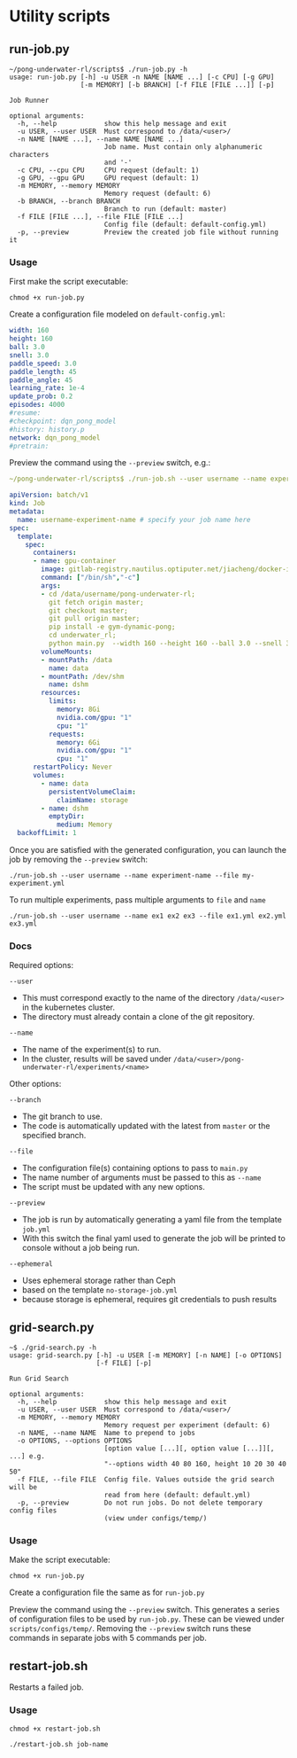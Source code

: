 # Utility scripts

## run-job.py

```shell script
~/pong-underwater-rl/scripts$ ./run-job.py -h
usage: run-job.py [-h] -u USER -n NAME [NAME ...] [-c CPU] [-g GPU]
                  [-m MEMORY] [-b BRANCH] [-f FILE [FILE ...]] [-p]

Job Runner

optional arguments:
  -h, --help            show this help message and exit
  -u USER, --user USER  Must correspond to /data/<user>/
  -n NAME [NAME ...], --name NAME [NAME ...]
                        Job name. Must contain only alphanumeric characters
                        and '-'
  -c CPU, --cpu CPU     CPU request (default: 1)
  -g GPU, --gpu GPU     GPU request (default: 1)
  -m MEMORY, --memory MEMORY
                        Memory request (default: 6)
  -b BRANCH, --branch BRANCH
                        Branch to run (default: master)
  -f FILE [FILE ...], --file FILE [FILE ...]
                        Config file (default: default-config.yml)
  -p, --preview         Preview the created job file without running it

```

### Usage

First make the script executable:
```shell script
chmod +x run-job.py
```

Create a configuration file modeled on `default-config.yml`:
```yaml
width: 160
height: 160
ball: 3.0
snell: 3.0
paddle_speed: 3.0
paddle_length: 45
paddle_angle: 45
learning_rate: 1e-4
update_prob: 0.2
episodes: 4000
#resume:
#checkpoint: dqn_pong_model
#history: history.p
network: dqn_pong_model
#pretrain:
```

Preview the command using the `--preview` switch, e.g.:
```yaml
~/pong-underwater-rl/scripts$ ./run-job.sh --user username --name experiment-name --file my-experiment.yml --preview

apiVersion: batch/v1
kind: Job
metadata:
  name: username-experiment-name # specify your job name here
spec:
  template:
    spec:
      containers:
      - name: gpu-container
        image: gitlab-registry.nautilus.optiputer.net/jiacheng/docker-images:gym
        command: ["/bin/sh","-c"]
        args:
        - cd /data/username/pong-underwater-rl;
          git fetch origin master;
          git checkout master;
          git pull origin master;
          pip install -e gym-dynamic-pong;
          cd underwater_rl;
          python main.py  --width 160 --height 160 --ball 3.0 --snell 3.0 --paddle-speed 3.0 --paddle-length 45 --learning-rate 1e-4 --update-prob 0.2 --episodes 4000 --store-dir ../experiments/experiment-name;
        volumeMounts:
        - mountPath: /data
          name: data
        - mountPath: /dev/shm
          name: dshm
        resources:
          limits:
            memory: 8Gi
            nvidia.com/gpu: "1"
            cpu: "1"
          requests:
            memory: 6Gi
            nvidia.com/gpu: "1"
            cpu: "1"
      restartPolicy: Never
      volumes:
        - name: data
          persistentVolumeClaim:
            claimName: storage
        - name: dshm
          emptyDir:
            medium: Memory
  backoffLimit: 1
```

Once you are satisfied with the generated configuration, you can launch the job by removing the `--preview` switch:
```shell script
./run-job.sh --user username --name experiment-name --file my-experiment.yml
```

To run multiple experiments, pass multiple arguments to `file` and `name`
```shell script
./run-job.sh --user username --name ex1 ex2 ex3 --file ex1.yml ex2.yml ex3.yml
```

### Docs

Required options:

`--user`
- This must correspond exactly to the name of the directory `/data/<user>` in the kubernetes cluster. 
- The directory must already contain a clone of the git repository.

`--name`
- The name of the experiment(s) to run.
- In the cluster, results will be saved under `/data/<user>/pong-underwater-rl/experiments/<name>`

Other options:

`--branch`
- The git branch to use.
- The code is automatically updated with the latest from `master` or the specified branch.

`--file`
- The configuration file(s) containing options to pass to `main.py`
- The name number of arguments must be passed to this as `--name`
- The script must be updated with any new  options.

`--preview`
- The job is run by automatically generating a yaml file from the template `job.yml`
- With this switch the final yaml used to generate the job will be printed to console without a job being run.

`--ephemeral`
- Uses ephemeral storage rather than Ceph
- based on the template `no-storage-job.yml`
- because storage is ephemeral, requires git credentials to push results

## grid-search.py

```shell script
~$ ./grid-search.py -h
usage: grid-search.py [-h] -u USER [-m MEMORY] [-n NAME] [-o OPTIONS]
                      [-f FILE] [-p]

Run Grid Search

optional arguments:
  -h, --help            show this help message and exit
  -u USER, --user USER  Must correspond to /data/<user>/
  -m MEMORY, --memory MEMORY
                        Memory request per experiment (default: 6)
  -n NAME, --name NAME  Name to prepend to jobs
  -o OPTIONS, --options OPTIONS
                        [option value [...][, option value [...]][, ...] e.g.
                        "--options width 40 80 160, height 10 20 30 40 50"
  -f FILE, --file FILE  Config file. Values outside the grid search will be
                        read from here (default: default.yml)
  -p, --preview         Do not run jobs. Do not delete temporary config files
                        (view under configs/temp/)
```

### Usage

Make the script executable:
```shell script
chmod +x run-job.py
```

Create a configuration file the same as for `run-job.py`

Preview the command using the `--preview` switch.
This generates a series of configuration files to be used by `run-job.py`.
These can be viewed under `scripts/configs/temp/`.
Removing the `--preview` switch runs these commands in separate jobs with 5 commands per job.

## restart-job.sh

Restarts a failed job.

### Usage

```shell script
chmod +x restart-job.sh 
```

```shell script
./restart-job.sh job-name
```
